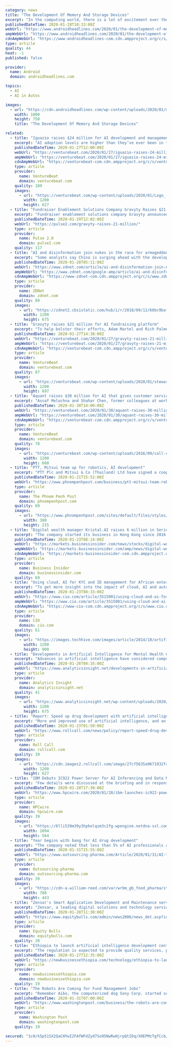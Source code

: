```yaml
---
category: news
title: "The Development Of Memory And Storage Devices"
excerpt: "In the computing world, there is a lot of excitement over the technological advancements that that take place such as augmented reality, driverless cars, smart homes, artificial intelligence, voice control etc. But none of this would matter if there were no memory storage devices that could read and transfer data quickly and reliably."
publishedDateTime: 2020-01-28T10:33:00Z
webUrl: "https://www.androidheadlines.com/2020/01/the-development-of-memory-and-storage-devices.html"
ampWebUrl: "https://www.androidheadlines.com/2020/01/the-development-of-memory-and-storage-devices.html/amp"
cdnAmpWebUrl: "https://www-androidheadlines-com.cdn.ampproject.org/c/s/www.androidheadlines.com/2020/01/the-development-of-memory-and-storage-devices.html/amp"
type: article
quality: 44
heat: -1
published: false

provider:
  name: Android
  domain: androidheadlines.com

topics:
  - AI
  - AI in Autos

images:
  - url: "https://cdn.androidheadlines.com/wp-content/uploads/2020/01/microSD-card.jpg"
    width: 1000
    height: 750
    title: "The Development Of Memory And Storage Devices"

related:
  - title: "Iguazio raises $24 million for AI development and management tools"
    excerpt: "AI adoption levels are higher than they’ve ever been in the enterprise. According to a January survey conducted by Gartner, corporate use of AI grew 270% over the past four years. But developing, deploying, and managing AI applications at scale requires a platform that supports doing so, which is what startup company Iguazio provides."
    publishedDateTime: 2020-01-27T12:00:00Z
    webUrl: "https://venturebeat.com/2020/01/27/iguazio-raises-24-million-for-ai-development-and-management-tools/"
    ampWebUrl: "https://venturebeat.com/2020/01/27/iguazio-raises-24-million-for-ai-development-and-management-tools/amp/"
    cdnAmpWebUrl: "https://venturebeat-com.cdn.ampproject.org/c/s/venturebeat.com/2020/01/27/iguazio-raises-24-million-for-ai-development-and-management-tools/amp/"
    type: article
    provider:
      name: VentureBeat
      domain: venturebeat.com
    quality: 189
    images:
      - url: "https://venturebeat.com/wp-content/uploads/2020/01/Logo_-_updated.jpg?fit=1200%2C627&strip=all"
        width: 1200
        height: 627
  - title: "Fundraiser Enablement Solutions Company Gravyty Raises $21 Million"
    excerpt: "Fundraiser enablement solutions company Gravyty announced it raised $21 million from K1 Investment Management Gravyty ... build donor pipeline at scale, inspire giving, and raise revenue on their missions to change our world. “Higher Education is going to change more in the next ten years than it has in the past 100. I believe this means ..."
    publishedDateTime: 2020-01-29T12:02:00Z
    webUrl: "https://pulse2.com/gravyty-raises-21-million/"
    type: article
    provider:
      name: Pulse 2.0
      domain: pulse2.com
    quality: 117
  - title: "AI and disinformation join nukes in the race for armageddon"
    excerpt: "Some analysts say China is surging ahead with the development of artificial intelligence (AI), and perhaps even dominating the field. Huawei's founder Ren Zhengfei would beg to differ. The US government has yet to figure out the implications of AI, but China hasn't even started thinking about it, Ren told the World Economic Forum in Davos last ..."
    publishedDateTime: 2020-01-28T05:11:00Z
    webUrl: "https://www.zdnet.com/article/ai-and-disinformation-join-nukes-in-the-race-for-armageddon/"
    ampWebUrl: "https://www.zdnet.com/google-amp/article/ai-and-disinformation-join-nukes-in-the-race-for-armageddon/"
    cdnAmpWebUrl: "https://www-zdnet-com.cdn.ampproject.org/c/s/www.zdnet.com/google-amp/article/ai-and-disinformation-join-nukes-in-the-race-for-armageddon/"
    type: article
    provider:
      name: ZDNet
      domain: zdnet.com
    quality: 89
    images:
      - url: "https://zdnet2.cbsistatic.com/hub/i/r/2018/09/12/68bc9baf-bca9-4377-a59d-94d87c57e3be/thumbnail/1200x675/f52ca7b39d4fe3985df2389980bf8973/fibre-broadband.png"
        width: 1200
        height: 675
  - title: "Gravyty raises $21 million for AI fundraising platform"
    excerpt: "To help bolster their efforts, Adam Martel and Rich Palmer founded Gravyty in 2016, a Newton, Massachusetts-based startup leveraging AI and machine learning to help nonprofits reach their fundraising goals. In a vote of confidence this week in the startup’s efforts, investment firm K1 Investment Management announced a $21 million investment ..."
    publishedDateTime: 2020-01-27T14:38:00Z
    webUrl: "https://venturebeat.com/2020/01/27/gravyty-raises-21-million-for-ai-fundraising-platform/"
    ampWebUrl: "https://venturebeat.com/2020/01/27/gravyty-raises-21-million-for-ai-fundraising-platform/amp/"
    cdnAmpWebUrl: "https://venturebeat-com.cdn.ampproject.org/c/s/venturebeat.com/2020/01/27/gravyty-raises-21-million-for-ai-fundraising-platform/amp/"
    type: article
    provider:
      name: VentureBeat
      domain: venturebeat.com
    quality: 87
    images:
      - url: "https://venturebeat.com/wp-content/uploads/2020/01/stewardship-mac2.png?fit=1200%2C697&strip=all"
        width: 1200
        height: 697
  - title: "Aquant raises $30 million for AI that gives customer service agents mission-critical data"
    excerpt: "Assaf Melochna and Shahar Chen, former colleagues at workforce management and service optimization company ClickSoftware, advocate an AI- and machine learning-based solution. The two cofounded Aquant, which algorithmically mines and analyzes data from various sources to learn manufacturing, utilities, and telecom companies’ unique service ..."
    publishedDateTime: 2020-01-30T14:00:00Z
    webUrl: "https://venturebeat.com/2020/01/30/aquant-raises-30-million-for-ai-that-supplies-customer-service-agents-with-relevant-info/"
    ampWebUrl: "https://venturebeat.com/2020/01/30/aquant-raises-30-million-for-ai-that-supplies-customer-service-agents-with-relevant-info/amp/"
    cdnAmpWebUrl: "https://venturebeat-com.cdn.ampproject.org/c/s/venturebeat.com/2020/01/30/aquant-raises-30-million-for-ai-that-supplies-customer-service-agents-with-relevant-info/amp/"
    type: article
    provider:
      name: VentureBeat
      domain: venturebeat.com
    quality: 78
    images:
      - url: "https://venturebeat.com/wp-content/uploads/2016/09/call-center-e1580239807390.jpg?fit=1200%2C600&strip=all"
        width: 1200
        height: 600
  - title: "PTT, Mitsui team up for robotics, AI development"
    excerpt: "PTT Plc and Mitsui & Co (Thailand) Ltd have signed a cooperation agreement on the development of robotics and artificial intelligence (AI). The joint venture focuses on creating a value-based economy that is driven by innovation, digital systems, and high-tech automation in the industrial sector. PTT chief technology and engineering officer ..."
    publishedDateTime: 2020-01-21T15:52:00Z
    webUrl: "https://www.phnompenhpost.com/business/ptt-mitsui-team-robotics-ai-development"
    type: article
    provider:
      name: The Phnom Penh Post
      domain: phnompenhpost.com
    quality: 69
    images:
      - url: "https://www.phnompenhpost.com/sites/default/files/styles/thumb_380x215/public/field/image/topic-7.-ice-removes-37-cambodian-nationals-at-ice-air-operations-flight-from-dallas-texas-to-cambodia-on-july-2019-by-ice-1_0.jpg"
        width: 380
        height: 215
  - title: "Digital wealth manager Kristal.AI raises 6 million in Series A funding"
    excerpt: "The company started its business in Hong Kong since 2016 and now it is planning to use its Series A funding, to bring its AI-driven personalized wealth platform to more countries in APAC regions. Artificial Intelligence has long been hailed as the future of fintech, and Singapore-based digital wealth management platform Kristal.AI is proving ..."
    publishedDateTime: 2020-01-23T08:14:00Z
    webUrl: "https://markets.businessinsider.com/news/stocks/digital-wealth-manager-kristal-ai-raises-6-million-in-series-a-funding-1028838445"
    ampWebUrl: "https://markets.businessinsider.com/amp/news/digital-wealth-manager-kristal-ai-raises-6-million-in-series-a-funding-1028838445"
    cdnAmpWebUrl: "https://markets-businessinsider-com.cdn.ampproject.org/c/s/markets.businessinsider.com/amp/news/digital-wealth-manager-kristal-ai-raises-6-million-in-series-a-funding-1028838445"
    type: article
    provider:
      name: Business Insider
      domain: businessinsider.com
    quality: 69
  - title: "Using cloud, AI for KYC and ID management for African enterprises"
    excerpt: "To get more insight into the impact of cloud, AI and automation technologies in the Know Your Customer and ID verification ... With the advent of cloud technology providers such as Microsoft Azure and AWS coming to South Africa, it makes it easier for smaller businesses to provide services to companies. This has provided us with the ability ..."
    publishedDateTime: 2020-01-23T08:33:00Z
    webUrl: "https://www.cio.com/article/3515001/using-cloud-and-ai-for-kyc-and-id-management-for-african-enterprises.html"
    ampWebUrl: "https://www.cio.com/article/3515001/using-cloud-and-ai-for-kyc-and-id-management-for-african-enterprises.amp.html"
    cdnAmpWebUrl: "https://www-cio-com.cdn.ampproject.org/c/s/www.cio.com/article/3515001/using-cloud-and-ai-for-kyc-and-id-management-for-african-enterprises.amp.html"
    type: article
    provider:
      name: CIO
      domain: cio.com
    quality: 61
    images:
      - url: "https://images.techhive.com/images/article/2014/10/artificial_intelligence_virtual_digital_identity_binary_stream_thinkstock-100528010-large.jpg"
        width: 1200
        height: 900
  - title: "Developments in Artificial Intelligence for Mental Health Care"
    excerpt: "Advances in artificial intelligence have considered computers to help doctors in diagnosing disease ... Advances in big data analysis techniques will before soon grant the automation of literature research yielding high-quality information on a wide range of complementary and alternative medicine (CAM) modalities. Getting big data that is ..."
    publishedDateTime: 2020-01-26T04:35:00Z
    webUrl: "https://www.analyticsinsight.net/developments-in-artificial-intelligence-for-mental-health-care/"
    type: article
    provider:
      name: Analytics Insight
      domain: analyticsinsight.net
    quality: 41
    images:
      - url: "https://www.analyticsinsight.net/wp-content/uploads/2020/01/Mental-Health.png"
        width: 1200
        height: 675
  - title: "Report: Speed up drug development with artificial intelligence"
    excerpt: "More and improved use of artificial intelligence, and an overhaul of medical education to include advances in machine learning, could cut down significantly the time it takes to develop and bring new drugs to market, according to a new joint report by the National Academy of Medicine and the Government Accountability Office. Before that can ..."
    publishedDateTime: 2020-01-23T01:50:00Z
    webUrl: "https://www.rollcall.com/news/policy/report-speed-drug-development-artificial-intelligence"
    type: article
    provider:
      name: Roll Call
      domain: rollcall.com
    quality: 39
    images:
      - url: "https://cdn.images2.rollcall.com/image/27cf5635a9671932facf9eaaf28bb860456d2c0d8fa9d892971ca7752284a2a3f694222a45edf4131ed6bf50844a038a/author/2020/01/SENATE_VOTE_003_06182019.jpg"
        width: 1200
        height: 627
  - title: "IBM Debuts IC922 Power Server for AI Inferencing and Data Management"
    excerpt: "Few details were discussed at the briefing and in response to an emailed question about those plans, IBM responded, “IBM believes that just as training required specialized software, so does AI inference. Our Watson Machine Learning Accelerator product family continues to evolve to leverage the latest capabilities of IBM Power Systems for AI ..."
    publishedDateTime: 2020-01-28T17:30:00Z
    webUrl: "https://www.hpcwire.com/2020/01/28/ibm-launches-ic922-power-server-for-ai-inferencing-and-data-management/"
    type: article
    provider:
      name: HPCwire
      domain: hpcwire.com
    quality: 39
    images:
      - url: "https://6lli539m39y3hpkelqsm3c2fg-wpengine.netdna-ssl.com/wp-content/uploads/2020/01/IBM-IC922.png"
        width: 1094
        height: 564
  - title: "Year begins with bang for AI drug development"
    excerpt: "The company noted that less than 5% of AI professionals are working in health, despite this being the area of ‘most urgent application’. As a result, Microsoft will work with nonprofits, academia, and research organizations to provide them access to AI ..."
    publishedDateTime: 2020-01-31T15:55:00Z
    webUrl: "https://www.outsourcing-pharma.com/Article/2020/01/31/AI-takes-leap-forward-in-drug-research"
    type: article
    provider:
      name: Outsourcing-pharma
      domain: outsourcing-pharma.com
    quality: 39
    images:
      - url: "https://cdn-a.william-reed.com/var/wrbm_gb_food_pharma/storage/images/publications/pharmaceutical-science/outsourcing-pharma.com/article/2020/01/31/ai-takes-leap-forward-in-drug-research/10657792-1-eng-GB/AI-takes-leap-forward-in-drug-research.jpg"
        width: 788
        height: 443
  - title: "Zensar's Smart Application Development and Maintenance services incorporate Artificial Intelligence"
    excerpt: "Zensar, a leading digital solutions and technology services company that specializes in partnering with organizations across industries on their digital transformation journey, announced that its Smart Application Development and Maintenance (SmartADM) services now incorporate Robotics, Automation and Artificial Intelligence (AI). Sandeep ..."
    publishedDateTime: 2020-01-28T11:30:00Z
    webUrl: "https://www.equitybulls.com/admin/news2006/news_det.asp?id=261380"
    type: article
    provider:
      name: Equity Bulls
      domain: equitybulls.com
    quality: 20
  - title: "Ethiopia to launch artificial intelligence development center"
    excerpt: "The regulation is expected to provide quality services, products and solutions for beginner developers working on artificial intelligence. Though the country had no regulatory framework to govern and embrace such technologies, individuals efforts has been bearing fruits in applying AI and robotics in Ethiopia. In 2018 a robotics lab iCog ..."
    publishedDateTime: 2020-01-27T12:35:00Z
    webUrl: "https://newbusinessethiopia.com/technology/ethiopia-to-launch-artificial-intelligence-development-center/"
    type: article
    provider:
      name: newbusinessethiopia.com
      domain: newbusinessethiopia.com
    quality: 19
  - title: "The Robots Are Coming for Fund Management Jobs"
    excerpt: "Remember Aibo, the computerized dog Sony Corp. started selling in 1999 as the first personal robot? Hiro Mizuno, the chief investment officer of Japan’s Government Pension Investment Fund, does. So he asked Sony’s computer science lab unit to build him a cyberhound using artificial intelligence to help oversee the external fund managers who ..."
    publishedDateTime: 2020-01-31T07:00:00Z
    webUrl: "https://www.washingtonpost.com/business/the-robots-are-coming-for-fund-management-jobs/2020/01/31/68cc62dc-43f7-11ea-99c7-1dfd4241a2fe_story.html"
    type: article
    provider:
      name: Washington Post
      domain: washingtonpost.com
    quality: 19

secured: "1c0/k5p51SX2QaCHYwI2FAfWFdZyd7So95NwRwHjrpQtIDq/X0EPMzTgfCcb/kwLpIQbcTacI1TQfNM+HnVNVG091Ld8xNontexr+w6hQQp7qGXqqG2yKSRW4JaeYPY4jw8vvWisJeyQOaf1QE3JVZWJ2LHw8w5NvquZgYXae3uNMNqBsd4BK0JS5ijKrYykoz5JFNT3hWX5k8Tue63iV5OKDgi6w3vCSj+wVrOXsh1jIWVY49hXj+AMoELonN+dQvx6vhP7wonYxSyxjF/xXixQ1gqehj2c5/6u9VqcxcFeDJ3A3Rj4XXY2QhTBcPjQTFKXVl++1/zURKFpKZzqpWzPqF0EhEZR9a04njHAgHsVNQ0btCd2olpcu8rcCWQjyp3ds76qJMNxeT2qoZEGvLtYr2zgZNc5sagU4sevax8/Q5EXhfJKH2+WUlkNFe5KRAxyrkbC9w/6LIVZz0HoMZobnkbp6CC/P3bNJUtC/Lw=;h7i0KcoldTMm7xZ2Ckg1YQ=="
---
```


